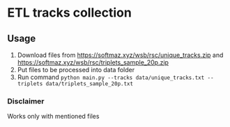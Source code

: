 # ETL tracks collection

## Usage
 1. Download files from https://softmaz.xyz/wsb/rsc/unique_tracks.zip and  https://softmaz.xyz/wsb/rsc/triplets_sample_20p.zip
 2.  Put files to be processed into data folder
 3.  Run command `python main.py --tracks data/unique_tracks.txt --triplets data/triplets_sample_20p.txt
`

### Disclaimer
Works only with mentioned files